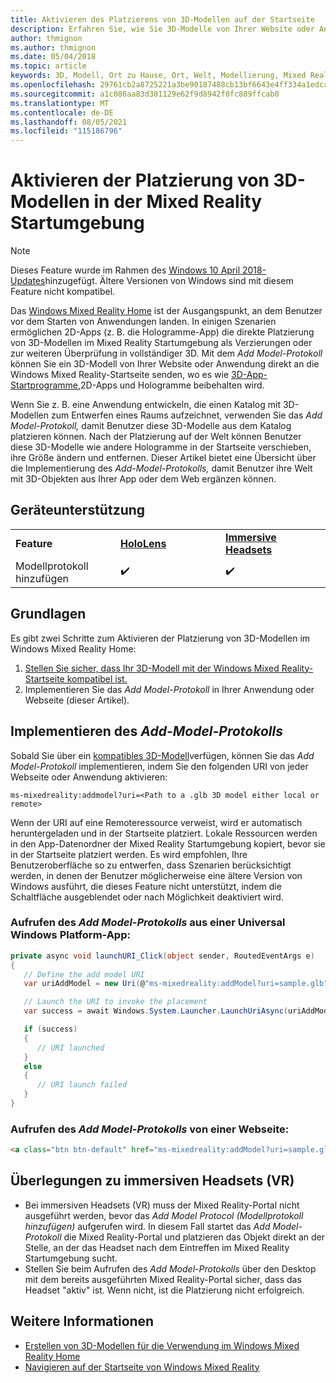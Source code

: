 ```yaml
---
title: Aktivieren des Platzierens von 3D-Modellen auf der Startseite
description: Erfahren Sie, wie Sie 3D-Modelle von Ihrer Website oder Anwendung in der Windows Mixed Reality-Startseite platzieren.
author: thmignon
ms.author: thmignon
ms.date: 05/04/2018
ms.topic: article
keywords: 3D, Modell, Ort zu Hause, Ort, Welt, Modellierung, Mixed Reality Startumgebung, Web, App, Mixed Reality-Headset, Windows Mixed Reality-Headset, Virtual Reality-Headset
ms.openlocfilehash: 29761cb2a8725221a3be90187488cb13bf6643e4ff334a1edca73e633e7b1d4c
ms.sourcegitcommit: a1c086aa83d381129e62f9d8942f0fc889ffcab0
ms.translationtype: MT
ms.contentlocale: de-DE
ms.lasthandoff: 08/05/2021
ms.locfileid: "115186796"
---
```

# <a name="enable-placement-of-3d-models-in-the-mixed-reality-home"></a>Aktivieren der Platzierung von 3D-Modellen in der Mixed Reality Startumgebung

> [!NOTE]
> Dieses Feature wurde im Rahmen des [Windows 10 April 2018-Updates](/windows/mixed-reality/enthusiast-guide/release-notes-april-2018)hinzugefügt. Ältere Versionen von Windows sind mit diesem Feature nicht kompatibel.

Das [Windows Mixed Reality Home](../discover/navigating-the-windows-mixed-reality-home.md) ist der Ausgangspunkt, an dem Benutzer vor dem Starten von Anwendungen landen. In einigen Szenarien ermöglichen 2D-Apps (z. B. die Hologramme-App) die direkte Platzierung von 3D-Modellen im Mixed Reality Startumgebung als Verzierungen oder zur weiteren Überprüfung in vollständiger 3D. Mit dem *Add Model-Protokoll* können Sie ein 3D-Modell von Ihrer Website oder Anwendung direkt an die Windows Mixed Reality-Startseite senden, wo es wie [3D-App-Startprogramme,](3d-app-launcher-design-guidance.md)2D-Apps und Hologramme beibehalten wird. 

Wenn Sie z. B. eine Anwendung entwickeln, die einen Katalog mit 3D-Modellen zum Entwerfen eines Raums aufzeichnet, verwenden Sie das *Add Model-Protokoll,* damit Benutzer diese 3D-Modelle aus dem Katalog platzieren können. Nach der Platzierung auf der Welt können Benutzer diese 3D-Modelle wie andere Hologramme in der Startseite verschieben, ihre Größe ändern und entfernen. Dieser Artikel bietet eine Übersicht über die Implementierung des *Add-Model-Protokolls,* damit Benutzer ihre Welt mit 3D-Objekten aus Ihrer App oder dem Web ergänzen können.

## <a name="device-support"></a>Geräteunterstützung

<table>
    <colgroup>
    <col width="33%" />
    <col width="33%" />
    <col width="33%" />
    </colgroup>
    <tr>
        <td><strong>Feature</strong></td>
        <td><a href="/hololens/hololens1-hardware"><strong>HoloLens</strong></a></td>
        <td><a href="../discover/immersive-headset-hardware-details.md"><strong>Immersive Headsets</strong></a></td>
    </tr>
     <tr>
        <td>Modellprotokoll hinzufügen</td>
        <td>✔️</td>
        <td>✔️</td>
    </tr>
</table>

## <a name="the-basics"></a>Grundlagen

Es gibt zwei Schritte zum Aktivieren der Platzierung von 3D-Modellen im Windows Mixed Reality Home:
1. [Stellen Sie sicher, dass Ihr 3D-Modell mit der Windows Mixed Reality-Startseite kompatibel ist.](creating-3d-models-for-use-in-the-windows-mixed-reality-home.md)
2. Implementieren Sie das *Add Model-Protokoll* in Ihrer Anwendung oder Webseite (dieser Artikel).

## <a name="implementing-the-add-model-protocol"></a>Implementieren des *Add-Model-Protokolls*

Sobald Sie über ein [kompatibles 3D-Modell](creating-3d-models-for-use-in-the-windows-mixed-reality-home.md)verfügen, können Sie das *Add Model-Protokoll* implementieren, indem Sie den folgenden URI von jeder Webseite oder Anwendung aktivieren:

```
ms-mixedreality:addmodel?uri=<Path to a .glb 3D model either local or remote>
```

Wenn der URI auf eine Remoteressource verweist, wird er automatisch heruntergeladen und in der Startseite platziert. Lokale Ressourcen werden in den App-Datenordner der Mixed Reality Startumgebung kopiert, bevor sie in der Startseite platziert werden. Es wird empfohlen, Ihre Benutzeroberfläche so zu entwerfen, dass Szenarien berücksichtigt werden, in denen der Benutzer möglicherweise eine ältere Version von Windows ausführt, die dieses Feature nicht unterstützt, indem die Schaltfläche ausgeblendet oder nach Möglichkeit deaktiviert wird. 

### <a name="invoking-the-add-model-protocol-from-a-universal-windows-platform-app"></a>Aufrufen des *Add Model-Protokolls* aus einer Universal Windows Platform-App:

```C#
private async void launchURI_Click(object sender, RoutedEventArgs e)
{
   // Define the add model URI
   var uriAddModel = new Uri(@"ms-mixedreality:addModel?uri=sample.glb");

   // Launch the URI to invoke the placement
   var success = await Windows.System.Launcher.LaunchUriAsync(uriAddModel);

   if (success)
   {
      // URI launched
   }
   else
   {
      // URI launch failed
   }
}
```

### <a name="invoking-the-add-model-protocol-from-a-webpage"></a>Aufrufen des *Add Model-Protokolls* von einer Webseite:

```html
<a class="btn btn-default" href="ms-mixedreality:addModel?uri=sample.glb"> Place 3D Model </a>
```

## <a name="considerations-for-immersive-vr-headsets"></a>Überlegungen zu immersiven Headsets (VR)

* Bei immersiven Headsets (VR) muss der Mixed Reality-Portal nicht ausgeführt werden, bevor das *Add Model Protocol (Modellprotokoll hinzufügen)* aufgerufen wird. In diesem Fall startet das *Add Model-Protokoll* die Mixed Reality-Portal und platzieren das Objekt direkt an der Stelle, an der das Headset nach dem Eintreffen im Mixed Reality Startumgebung sucht. 
* Stellen Sie beim Aufrufen des *Add Model-Protokolls* über den Desktop mit dem bereits ausgeführten Mixed Reality-Portal sicher, dass das Headset "aktiv" ist. Wenn nicht, ist die Platzierung nicht erfolgreich. 

## <a name="see-also"></a>Weitere Informationen

* [Erstellen von 3D-Modellen für die Verwendung im Windows Mixed Reality Home](creating-3d-models-for-use-in-the-windows-mixed-reality-home.md)
* [Navigieren auf der Startseite von Windows Mixed Reality](../discover/navigating-the-windows-mixed-reality-home.md)